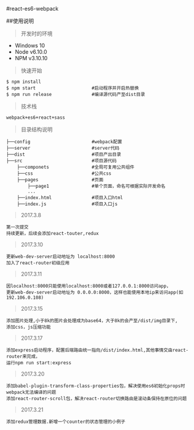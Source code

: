#react-es6-webpack

##使用说明

> 开发时的环境

- Windows 10
- Node v6.10.0
- NPM v3.10.10

> 快速开始

```
$ npm install
$ npm start                     #启动程序并开启热替换
$ npm run release               #编译源代码产至dist目录
```

> 技术栈
```
webpack+es6+react+sass
```

> 目录结构说明
```
├──config                       #webpack配置
├──server                       #server代码
├──dist                         #项目产出目录
├──src                          #项目源代码
    ├──componets                #全局可复用公共组件
    ├──css                      #公共css
    ├──pages                    #页面
        ├──page1                #单个页面，命名可根据实际开发命名
        ...
    ├──index.html               #项目入口html
    ├──index.js                 #项目入口js
```

> 2017.3.8
```
第一次提交
持续更新，后续会添加react-touter,redux
```

> 2017.3.10
```
更新web-dev-server启动地址为 localhost:8000
加入了react-router初级应用
```

> 2017.3.11
```
因localhost:8000只能使用localhost:8000或者127.0.0.1:8000访问app，
更新web-dev-server启动地址为 0.0.0.0:8000，这样也能使用本地ip来访问app(如192.106.0.108)
```

> 2017.3.15
```
添加图片处理,小于8k的图片会处理成为base64，大于8k的会产至/dist/img目录下,
添加css，js压缩功能
```

> 2017.3.17
```
添加express启动程序，配置后端路由统一指向/dist/index.html,其他事情交由react-router来完成，
运行npm run start:express
```

> 2017.3.20
```
添加babel-plugin-transform-class-properties包，解决使用es6初始化props时webpack无法编译的问题
添加react-router-scroll包，解决react-router切换路由是滚动条保持在原位的问题
```

> 2017.3.21
```
添加redux管理数据.新增一个counter的状态管理的小例子
```
